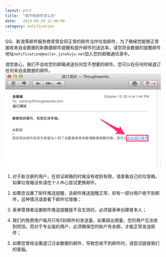 ```yaml
---
layout: post
title:  "收不到邮件怎么办"
date:   2014-09-29 12:00:06
category: notification
---
```


QQ、新浪等邮件服务商常常会将正常的邮件当作垃圾邮件，为了确保您能够正常接收来自金数据的新数据邮件提醒和提升邮件的送达率，请您将金数据的提醒邮件地址`notification@mailer.jinshuju.net`加入您的邮箱通讯录中。

请您放心，我们不会给您的邮箱递送任何您不想要的邮件。您可以在任何时候退订任何来自金数据的邮件。
	![](/images/ensure-email.png)


1. 对于新注册的用户，在验证邮箱的时候没有收到有限，请查看自己的垃圾箱，如果垃圾箱没有请在个人中心尝试更换邮件。

2. 如果您设置了邮件推送提醒，且邮件推送提醒正常，却有一部分用户收不到邮件，这种情况请查看下邮件垃圾箱；

3. 表单管理者设置邮件推送提醒是不会生效的，必须是表单创建者本人；

4. 我们的免费用户每月只有5封邮件的发送量，如果超出用量，您的用户无法收到短信。而对于专业版的用户，必须确保您的帐户有余额，才能正常发送邮件；

5. 如果您曾经设置退订过金数据的邮件，导致您收不到邮件时，请尝试链接我们的客服。